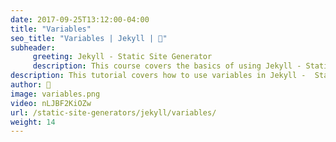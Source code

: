 ```yaml
---
date: 2017-09-25T13:12:00-04:00
title: "Variables"
seo_title: "Variables | Jekyll | 🦒"
subheader:
     greeting: Jekyll - Static Site Generator
     description: This course covers the basics of using Jekyll - Static Site Generator. Work your way through the videos/articles and I'll teach you everything you need to know to create a professional and scalable website or blog!
description: This tutorial covers how to use variables in Jekyll -  Static Site Generator.
author: 🦒
image: variables.png
video: nLJBF2KiOZw
url: /static-site-generators/jekyll/variables/
weight: 14
---
```

